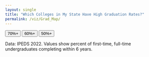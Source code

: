 ```yaml
---
layout: single
title: "Which Colleges in My State Have High Graduation Rates?"
permalink: /viz/Grad_Map/
---
```


<!-- Mount node -->
<div id="us-gradrate-map"></div>

<!-- Threshold buttons -->
<div class="controls">
  <button class="threshold-btn" data-threshold="70">70%+</button>
  <button class="threshold-btn" data-threshold="60">60%+</button>
  <button class="threshold-btn" data-threshold="50">50%+</button>
</div>

<p class="note">
  Data: IPEDS 2022. Values show percent of first-time, full-time undergraduates completing within 6 years.
</p>

<link rel="stylesheet" href="./app.css?v=5" />

<!-- D3 + TopoJSON + PapaParse (no React, no react-simple-maps) -->
<script src="https://unpkg.com/d3@7/dist/d3.min.js"></script>
<script src="https://unpkg.com/topojson-client@3"></script>
<script src="https://unpkg.com/papaparse@5.4.1/papaparse.min.js"></script>

<!-- Your vanilla JS app -->
<script defer src="./app.js?v=5"></script>
